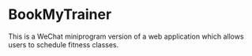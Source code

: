 # BookMyTrainer 

This is a WeChat miniprogram version of a web application which allows users to schedule fitness classes. 


